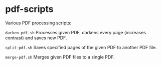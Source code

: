 # pdf-scripts

Various PDF processing scripts:

`darken-pdf.sh` Processes given PDF, darkens every page (increases contrast) and saves new PDF.

`split-pdf.sh` Saves specified pages of the given PDF to another PDF file.

`merge-pdf.sh` Merges given PDF files to a single PDF.
